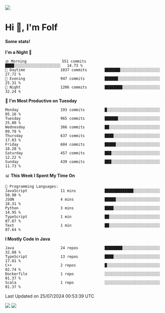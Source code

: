 <img src="https://komarev.com/ghpvc/?username=itsfolf"/>
<h1>Hi 👋, I'm Folf</h1>


#### Some stats!
<!--START_SECTION:waka-->
**I'm a Night 🦉** 

```text
🌞 Morning                551 commits         ████░░░░░░░░░░░░░░░░░░░░░   14.73 % 
🌆 Daytime                1037 commits        ███████░░░░░░░░░░░░░░░░░░   27.72 % 
🌃 Evening                947 commits         ██████░░░░░░░░░░░░░░░░░░░   25.31 % 
🌙 Night                  1206 commits        ████████░░░░░░░░░░░░░░░░░   32.24 % 
```
📅 **I'm Most Productive on Tuesday** 

```text
Monday                   193 commits         █░░░░░░░░░░░░░░░░░░░░░░░░   05.16 % 
Tuesday                  965 commits         ██████░░░░░░░░░░░░░░░░░░░   25.80 % 
Wednesday                366 commits         ██░░░░░░░░░░░░░░░░░░░░░░░   09.78 % 
Thursday                 637 commits         ████░░░░░░░░░░░░░░░░░░░░░   17.03 % 
Friday                   684 commits         █████░░░░░░░░░░░░░░░░░░░░   18.28 % 
Saturday                 457 commits         ███░░░░░░░░░░░░░░░░░░░░░░   12.22 % 
Sunday                   439 commits         ███░░░░░░░░░░░░░░░░░░░░░░   11.73 % 
```


📊 **This Week I Spent My Time On** 

```text
💬 Programming Languages: 
JavaScript               11 mins             █████████████░░░░░░░░░░░░   50.90 % 
JSON                     4 mins              █████░░░░░░░░░░░░░░░░░░░░   18.31 % 
Python                   3 mins              ████░░░░░░░░░░░░░░░░░░░░░   14.95 % 
TypeScript               1 min               ██░░░░░░░░░░░░░░░░░░░░░░░   07.87 % 
Text                     1 min               ██░░░░░░░░░░░░░░░░░░░░░░░   07.64 % 
```

**I Mostly Code in Java** 

```text
Java                     24 repos            ████████░░░░░░░░░░░░░░░░░   32.88 % 
TypeScript               13 repos            ████░░░░░░░░░░░░░░░░░░░░░   17.81 % 
C++                      2 repos             █░░░░░░░░░░░░░░░░░░░░░░░░   02.74 % 
Dockerfile               1 repo              ░░░░░░░░░░░░░░░░░░░░░░░░░   01.37 % 
Scala                    1 repo              ░░░░░░░░░░░░░░░░░░░░░░░░░   01.37 % 
```




 Last Updated on 25/07/2024 00:53:39 UTC
<!--END_SECTION:waka-->
<a src="https://discord.com/users/1090088995976925305"><img src="https://lanyard-profile-readme.vercel.app/api/1090088995976925305"/></a></td> 
<img src="https://hit.yhype.me/github/profile?user_id=9268058"/>

